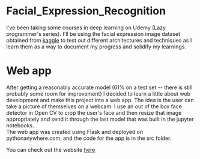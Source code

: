 # Facial_Expression_Recognition

I've been taking some courses in deep learning on Udemy (Lazy programmer's series). I'll be using the facial expression image dataset obtained from [kaggle](https://www.kaggle.com/c/challenges-in-representation-learning-facial-expression-recognition-challenge) to test out different architectures and techniques as I learn them as a way to document my progress and solidify my learnings.


# Web app

After getting a reasonably accurate model (61% on a test set -- there is still probably some room for improvement) I decided to learn a little about web development and make this project into a web app. 
The idea is the user can take a picture of themselves on a webcam. I use an out of the box face detector in Open CV to crop the user's face and then resize that image appropriately and send it through the last model that was built in the jupyter notebooks.  
The web app was created using Flask and deployed on pythonanywhere.com, and the code for the app is in the src folder.


You can check out the website [here](bbober.pythonanywhere.com)
